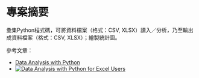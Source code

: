 # 專案摘要

彙集Python程式碼，可將資料檔案（格式：CSV, XLSX）讀入／分析，乃至輸出成資料檔案（格式：CSV, XLSX）；繪製統計圖。

參考文章：　

 - [Data Analysis with Python](http://apmonitor.com/che263/index.php/Main/PythonDataAnalysis)
 - [![Data Analysis with Python for Excel Users](https://i.ytimg.com/an_webp/FXhED53VZ50/mqdefault_6s.webp?du=3000&sqp=CJ3tzNEF&rs=AOn4CLDbWlRqaLSPbfO3l4QEIaWtbkB2lw)](https://www.youtube.com/watch?v=FXhED53VZ50)